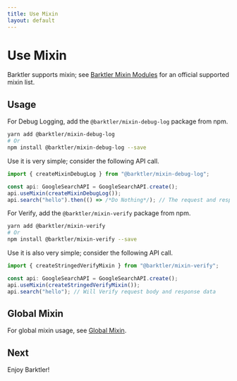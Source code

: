 ```yaml
---
title: Use Mixin
layout: default
---
```


# Use Mixin

Barktler supports mixin; see [Barktler Mixin Modules](../modules/mixin) for an official supported mixin list.

## Usage

For Debug Logging, add the `@barktler/mixin-debug-log` package from npm.

```sh
yarn add @barktler/mixin-debug-log
# Or
npm install @barktler/mixin-debug-log --save
```

Use it is very simple; consider the following API call.

```ts
import { createMixinDebugLog } from "@barktler/mixin-debug-log";

const api: GoogleSearchAPI = GoogleSearchAPI.create();
api.useMixin(createMixinDebugLog());
api.search("hello").then(() => /*Do Nothing*/); // The request and response will logged into console
```

For Verify, add the `@barktler/mixin-verify` package from npm.

```sh
yarn add @barktler/mixin-verify
# Or
npm install @barktler/mixin-verify --save
```

Use it is also very simple; consider the following API call.

```ts
import { createStringedVerifyMixin } from "@barktler/mixin-verify";

const api: GoogleSearchAPI = GoogleSearchAPI.create();
api.useMixin(createStringedVerifyMixin());
api.search("hello"); // Will Verify request body and response data
```

## Global Mixin

For global mixin usage, see [Global Mixin](../document/global-mixin).

## Next

Enjoy Barktler!
